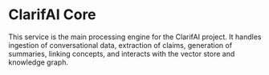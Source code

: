 # ClarifAI Core

This service is the main processing engine for the ClarifAI project. It handles ingestion of conversational data, extraction of claims, generation of summaries, linking concepts, and interacts with the vector store and knowledge graph.
